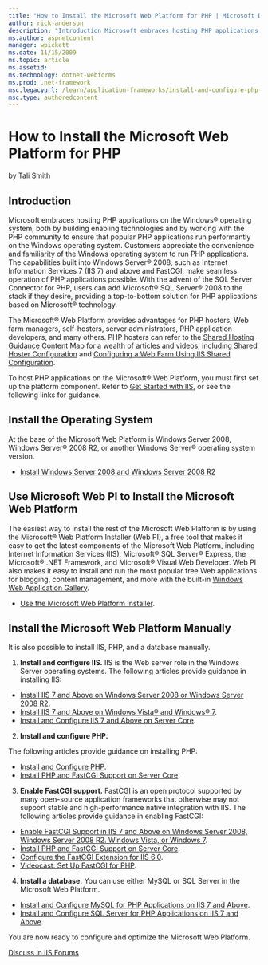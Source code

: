 ```yaml
---
title: "How to Install the Microsoft Web Platform for PHP | Microsoft Docs"
author: rick-anderson
description: "Introduction Microsoft embraces hosting PHP applications on the Windows ® operating system, both by building enabling technologies and by working with the PH..."
ms.author: aspnetcontent
manager: wpickett
ms.date: 11/15/2009
ms.topic: article
ms.assetid: 
ms.technology: dotnet-webforms
ms.prod: .net-framework
msc.legacyurl: /learn/application-frameworks/install-and-configure-php-on-iis/how-to-install-the-microsoft-web-platform-for-php
msc.type: authoredcontent
---
```

How to Install the Microsoft Web Platform for PHP
====================
by Tali Smith

## Introduction

Microsoft embraces hosting PHP applications on the Windows® operating system, both by building enabling technologies and by working with the PHP community to ensure that popular PHP applications run performantly on the Windows operating system. Customers appreciate the convenience and familiarity of the Windows operating system to run PHP applications. The capabilities built into Windows Server® 2008, such as Internet Information Services 7 (IIS 7) and above and FastCGI, make seamless operation of PHP applications possible. With the advent of the SQL Server Connector for PHP, users can add Microsoft® SQL Server® 2008 to the stack if they desire, providing a top-to-bottom solution for PHP applications based on Microsoft® technology.

The Microsoft® Web Platform provides advantages for PHP hosters, Web farm managers, self-hosters, server administrators, PHP application developers, and many others. PHP hosters can refer to the [Shared Hosting Guidance Content Map](../../web-hosting/getting-started/shared-hosting-content-map.md) for a wealth of articles and videos, including [Shared Hoster Configuration](../../web-hosting/planning-the-web-hosting-architecture/shared-hosting-configuration.md) and [Configuring a Web Farm Using IIS Shared Configuration](../../manage/managing-your-configuration-settings/configuring-a-web-farm-using-iis-shared-configuration.md).

To host PHP applications on the Microsoft® Web Platform, you must first set up the platform component. Refer to [Get Started with IIS](../../), or see the following links for guidance.

## Install the Operating System

At the base of the Microsoft Web Platform is Windows Server 2008, Windows Server® 2008 R2, or another Windows Server® operating system version.

- [Install Windows Server 2008 and Windows Server 2008 R2](../../install/installing-iis-7/install-windows-server-2008-and-windows-server-2008-r2.md)

## Use Microsoft Web PI to Install the Microsoft Web Platform

The easiest way to install the rest of the Microsoft Web Platform is by using the Microsoft® Web Platform Installer (Web PI), a free tool that makes it easy to get the latest components of the Microsoft Web Platform, including Internet Information Services (IIS), Microsoft® SQL Server® Express, the Microsoft® .NET Framework, and Microsoft® Visual Web Developer. Web PI also makes it easy to install and run the most popular free Web applications for blogging, content management, and more with the built-in [Windows Web Application Gallery](https://www.microsoft.com/web/gallery/ "Windows Web Application Gallery").

- [Use the Microsoft Web Platform Installer](../../install/web-platform-installer/using-the-microsoft-web-platform-installer.md).

## Install the Microsoft Web Platform Manually

It is also possible to install IIS, PHP, and a database manually.

1. **Install and configure IIS.** IIS is the Web server role in the Windows Server operating systems. The following articles provide guidance in installing IIS:

- [Install IIS 7 and Above on Windows Server 2008 or Windows Server 2008 R2](../../install/installing-iis-7/installing-iis-7-and-above-on-windows-server-2008-or-windows-server-2008-r2.md).
- [Install IIS 7 and Above on Windows Vista® and Windows® 7](../../install/installing-iis-7/installing-iis-on-windows-vista-and-windows-7.md).
- [Install and Configure IIS 7 and Above on Server Core](../../install/installing-iis-7/install-and-configure-iis-on-server-core.md).

2. **Install and configure PHP.**

The following articles provide guidance on installing PHP:

- [Install and Configure PHP](install-and-configure-php.md).
- [Install PHP and FastCGI Support on Server Core](install-php-and-fastcgi-support-on-server-core.md).

3. **Enable FastCGI support.** FastCGI is an open protocol supported by many open-source application frameworks that otherwise may not support stable and high-performance native integration with IIS. The following articles provide guidance in enabling FastCGI:

- [Enable FastCGI Support in IIS 7 and Above on Windows Server 2008, Windows Server 2008 R2. Windows Vista, or Windows 7](enable-fastcgi-support-in-iis-7-on-windows-server-2008-windows-server-2008-r2-windows-vista-or-windows-7.md).
- [Install PHP and FastCGI Support on Server Core](install-php-and-fastcgi-support-on-server-core.md).
- [Configure the FastCGI Extension for IIS 6.0](configuring-the-fastcgi-extension-for-iis-60.md).
- [Videocast: Set Up FastCGI for PHP](../running-php-applications-on-iis/set-up-fastcgi-for-php.md).

4. **Install a database.** You can use either MySQL or SQL Server in the Microsoft Web Platform.

- [Install and Configure MySQL for PHP Applications on IIS 7 and Above](install-and-configure-mysql-for-php-applications-on-iis-7-and-above.md).
- [Install and Configure SQL Server for PHP Applications on IIS 7 and Above](install-and-configure-sql-server-2008-for-php-applications-on-iis-7-and-above.md).

You are now ready to configure and optimize the Microsoft Web Platform.
  
  
[Discuss in IIS Forums](https://forums.iis.net/1102.aspx)